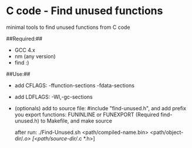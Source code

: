 # C code - Find unused functions

minimal tools to find unused functions from C code

##Required:##

- GCC 4.x
- nm (any version)
- find :)

##Use:##

  - add CFLAGS:  -ffunction-sections -fdata-sections
  - add LDFLAGS: -Wl,-gc-sections
  - (optionals) add to source file: #include "find-unused.h",
    and add prefix you export functions: FUNINLINE or FUNEXPORT (Required find-unused.h)
    to Makefile, and make source

    after run: ./Find-Unused.sh <path/compiled-name.bin> <path/object-dir/*.o> [<path/source-dir/*.c *.h>]
